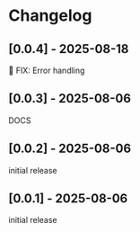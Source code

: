 # Changelog

## [0.0.4] - 2025-08-18

🐛 FIX: Error handling


## [0.0.3] - 2025-08-06

DOCS


## [0.0.2] - 2025-08-06

initial release


## [0.0.1] - 2025-08-06

initial release
